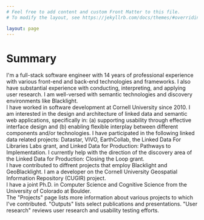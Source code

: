 ```yaml
---
# Feel free to add content and custom Front Matter to this file.
# To modify the layout, see https://jekyllrb.com/docs/themes/#overriding-theme-defaults

layout: page
---
```

<h1>Summary</h1>
<div>I'm a full-stack software engineer with 14 years of professional experience with various front-end and back-end technologies and frameworks.  I also have substantial experience with conducting, interpreting, and applying user research.  I am well-versed with semantic technologies and discovery environments like Blacklight. </div>
<div>I have worked in software development at Cornell University since 2010. I am interested in the design and architecture of linked data and semantic web applications, specifically in: (a) supporting usability through effective interface design and (b) enabling flexible interplay between different components and/or technologies. I have participated in the following linked data related projects: Datastar, VIVO, EarthCollab, the Linked Data For Libraries Labs grant, and Linked Data for Production: Pathways to Implementation.  I currently help with the direction of the discovery area of the Linked Data for Production: Closing the Loop grant.</div>
<div> I have contributed to diffrent projects that employ Blacklight and GeoBlacklight. I am a developer on the Cornell University Geospatial Information Repository (CUGIR) project. </div>
<div>I have a joint Ph.D. in Computer Science and Cognitive Science from the University of Colorado at Boulder.</div>

<div>The "Projects" page lists more information about various projects to which I've contributed.  "Outputs" lists select publications and presentations. "User research" reviews user research and usability testing efforts.</div>  